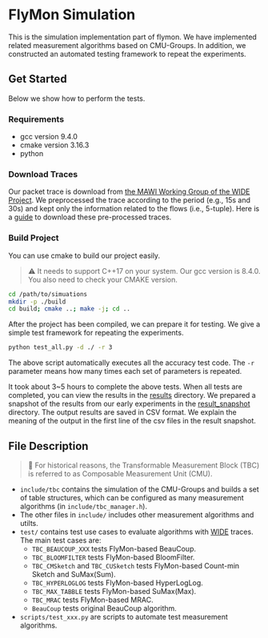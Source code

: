 # FlyMon Simulation

This is the simulation implementation part of flymon. We have implemented related measurement algorithms based on CMU-Groups. In addition, we constructed an automated testing framework to repeat the experiments.

## Get Started

Below we show how to perform the tests. 

### Requirements

* gcc version 9.4.0
* cmake version 3.16.3
* python

### Download Traces

Our packet trace is download from [the MAWI Working Group of the WIDE Project](http://mawi.wide.ad.jp/mawi/). 
We preprocessed the trace according to the period (e.g., 15s and 30s) and kept only the information related to the flows (i.e., 5-tuple).
Here is a [guide](./data/README.md) to download these pre-processed traces.

### Build Project

You can use cmake to build our project easily.

> ⚠️ It needs to support C++17 on your system. Our gcc version is 8.4.0. You also need to check your CMAKE version.

```bash
cd /path/to/simuations
mkdir -p ./build
cd build; cmake ..; make -j; cd ..
```

After the project has been compiled, we can prepare it for testing. We give a simple test framework for repeating the experiments.

```bash
python test_all.py -d ./ -r 3
```

The above script automatically executes all the accuracy test code.
The `-r` parameter means how many times each set of parameters is repeated.

It took about 3~5 hours to complete the above tests. When all tests are completed, you can view the results in the [results](./results/) directory. 
We prepared a snapshot of the results from our early experiments in the [result_snapshot](./result_snapshot) directory. 
The output results are saved in CSV format. 
We explain the meaning of the output in the first line of the csv files in the result snapshot.

## File Description

> 🔔 For historical reasons, the Transformable Measurement Block (TBC) is referred to as Composable Measurement Unit (CMU).

* `include/tbc` contains the simulation of the CMU-Groups and builds a set of table structures, which can be configured as many measurement algorithms (in `include/tbc_manager.h`).
* The other files in `include/` includes other measurement algorithms and utilts.
* `test/` contains test use cases to evaluate algorithms with [WIDE](http://mawi.wide.ad.jp/mawi/) traces. The main test cases are:
    * `TBC_BEAUCOUP_XXX` tests FlyMon-based BeauCoup.
    * `TBC_BLOOMFILTER` tests FlyMon-based BloomFilter.
    * `TBC_CMSketch` and `TBC_CUSketch` tests FlyMon-based Count-min Sketch and SuMax(Sum).
    * `TBC_HYPERLOGLOG` tests FlyMon-based HyperLogLog.
    * `TBC_MAX_TABBLE` tests FlyMon-based SuMax(Max).
    * `TBC_MRAC` tests FlyMon-based MRAC.
    * `BeauCoup` tests original BeauCoup algorithm.
* `scripts/test_xxx.py` are scripts to automate test measurement algorithms.

